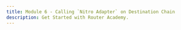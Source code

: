 ```yaml
---
title: Module 6 - Calling `Nitro Adapter` on Destination Chain
description: Get Started with Router Academy.
---
```

